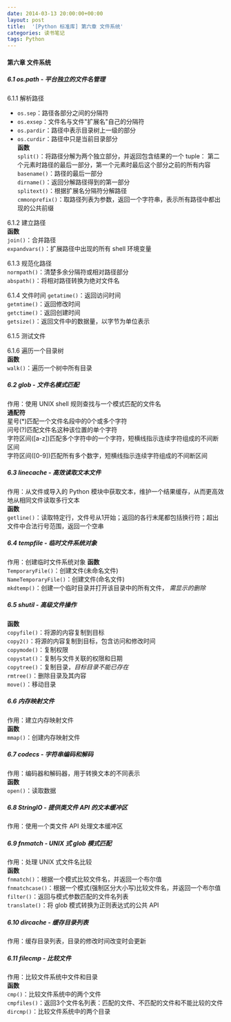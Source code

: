 ```yaml
---
date: 2014-03-13 20:00:00+00:00
layout: post
title:  '[Python 标准库] 第六章 文件系统' 
categories: 读书笔记
tags: Python
---
```


#### 第六章 文件系统

##### 6.1 os.path - 平台独立的文件名管理
6.1.1 解析路径  
* `os.sep`：路径各部分之间的分隔符  
* `os.exsep`：文件名与文件"扩展名"自己的分隔符  
* `os.pardir`：路径中表示目录树上一级的部分  
* `os.curdir`：路径中只是当前目录部分  
**函数**  
`split()`：将路径分解为两个独立部分，并返回包含结果的一个 tuple：
第二个元素时路径的最后一部分，第一个元素时最后这个部分之前的所有内容  
`basename()`：路径的最后一部分  
`dirname()`：返回分解路径得到的第一部分  
`splitext()`：根据扩展名分隔符分解路径  
`cmmonprefix()`：取路径列表为参数，返回一个字符串，表示所有路径中都出现的公共前缀  

6.1.2 建立路径  
**函数**  
`join()`：合并路径  
`expandvars()`：扩展路径中出现的所有 shell 环境变量  

6.1.3 规范化路径  
`normpath()`：清楚多余分隔符或相对路径部分  
`abspath()`：将相对路径转换为绝对文件名  

6.1.4 文件时间
`getatime()`：返回访问时间  
`getmtime()`：返回修改时间  
`getctime()`：返回创建时间  
`getsize()`：返回文件中的数据量，以字节为单位表示  

6.1.5 测试文件  

6.1.6 遍历一个目录树  
**函数**  
`walk()`：遍历一个树中所有目录

##### 6.2 glob - 文件名模式匹配
作用：使用 UNIX shell 规则查找与一个模式匹配的文件名  
**通配符**  
星号(*)匹配一个文件名段中的0个或多个字符  
问号(?)匹配文件名这种该位置的单个字符  
字符区间([a-z])匹配多个字符中的一个字符，短横线指示连续字符组成的不间断区间  
字符区间([0-9])匹配所有多个数字，短横线指示连续字符组成的不间断区间  

##### 6.3 linecache - 高效读取文本文件
作用：从文件或导入的 Python 模块中获取文本，维护一个结果缓存，从而更高效地从相同文件读取多行文本  
**函数**  
`getline()`：读取特定行，文件号从1开始；返回的各行末尾都包括换行符；超出文件中合法行号范围，返回一个空串  

##### 6.4 tempfile - 临时文件系统对象
作用：创建临时文件系统对象
**函数**  
`TemporaryFile()`：创建文件(未命名文件)  
`NameTemporaryFile()`：创建文件(命名文件)  
`mkdtemp()`：创建一个临时目录并打开该目录中的所有文件，
*需显示的删除*  

##### 6.5 shutil - 高级文件操作
**函数**  
`copyfile()`：将源的内容复制到目标  
`copy2()`：将源的内容复制到目标，包含访问和修改时间  
`copymode()`：复制权限  
`copystat()`：复制与文件关联的权限和日期  
`copytree()`：复制目录，*目标目录不能已存在*  
`rmtree()`：删除目录及其内容  
`move()`：移动目录  

##### 6.6 内存映射文件
作用：建立内存映射文件  
**函数**  
`mmap()`：创建内存映射文件  

##### 6.7 codecs - 字符串编码和解码
作用：编码器和解码器，用于转换文本的不同表示  
**函数**  
`open()`：读取数据  

##### 6.8 StringIO - 提供类文件 API 的文本缓冲区
作用：使用一个类文件 API 处理文本缓冲区  

##### 6.9 fnmatch - UNIX 式 glob 模式匹配 
作用：处理 UNIX 式文件名比较  
**函数**  
`fnmatch()`：根据一个模式比较文件名，并返回一个布尔值  
`fnmatchcase()`：根据一个模式(强制区分大小写)比较文件名，并返回一个布尔值  
`filter()`：返回与模式参数匹配的文件名列表  
`translate()`：将 glob 模式转换为正则表达式的公共 API  

##### 6.10 dircache - 缓存目录列表  
作用：缓存目录列表，目录的修改时间改变时会更新  

##### 6.11 filecmp - 比较文件 
作用：比较文件系统中文件和目录  
**函数**  
`cmp()`：比较文件系统中的两个文件  
`cmpfiles()`：返回3个文件名列表：匹配的文件、不匹配的文件和不能比较的文件  
`dircmp()`：比较文件系统中的两个目录  
